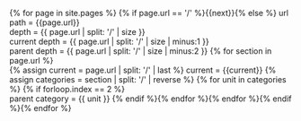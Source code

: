 ---
---

<!--- define current page variables --->

{% for page in site.pages %}
{% if page.url == '/' %}{{next}}{% else %}
url path = {{page.url}}  
depth = {{ page.url | split: '/' | size }}  
current depth = {{ page.url | split: '/' | size | minus:1 }}  
parent depth = {{ page.url | split: '/' | size | minus:2 }}
{% for section in page.url %}  
{% assign current = page.url | split: '/' | last %}
current = {{current}}
{% assign categories = section | split: '/' | reverse %}
{% for unit in categories %}
{% if forloop.index == 2 %}  
parent category = {{ unit }}
{% endif %}{% endfor %}{% endfor %}{% endif %}{% endfor %}
